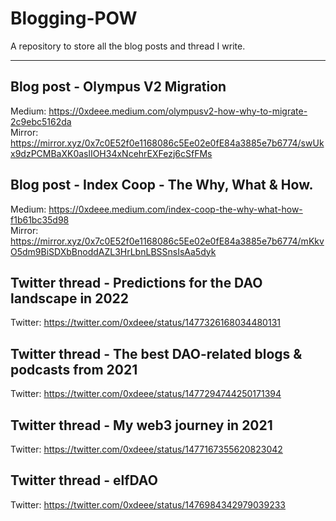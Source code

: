 # Blogging-POW

A repository to store all the blog posts and thread I write.

---

## Blog post - Olympus V2 Migration

Medium: https://0xdeee.medium.com/olympusv2-how-why-to-migrate-2c9ebc5162da <br>
Mirror: https://mirror.xyz/0x7c0E52f0e1168086c5Ee02e0fE84a3885e7b6774/swUkx9dzPCMBaXK0aslIOH34xNcehrEXFezj6cSfFMs

## Blog post - Index Coop - The Why, What & How.

Medium: https://0xdeee.medium.com/index-coop-the-why-what-how-f1b61bc35d98 <br>
Mirror: https://mirror.xyz/0x7c0E52f0e1168086c5Ee02e0fE84a3885e7b6774/mKkvO5dm9BiSDXbBnoddAZL3HrLbnLBSSnsIsAa5dyk

## Twitter thread - Predictions for the DAO landscape in 2022

Twitter: https://twitter.com/0xdeee/status/1477326168034480131

## Twitter thread - The best DAO-related blogs & podcasts from 2021

Twitter: https://twitter.com/0xdeee/status/1477294744250171394

## Twitter thread - My web3 journey in 2021

Twitter: https://twitter.com/0xdeee/status/1477167355620823042

## Twitter thread - elfDAO

Twitter: https://twitter.com/0xdeee/status/1476984342979039233

